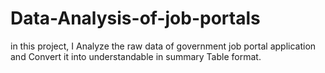 # Data-Analysis-of-job-portals

in this project, I Analyze the raw data of government job portal application and Convert it into understandable in summary Table format.
